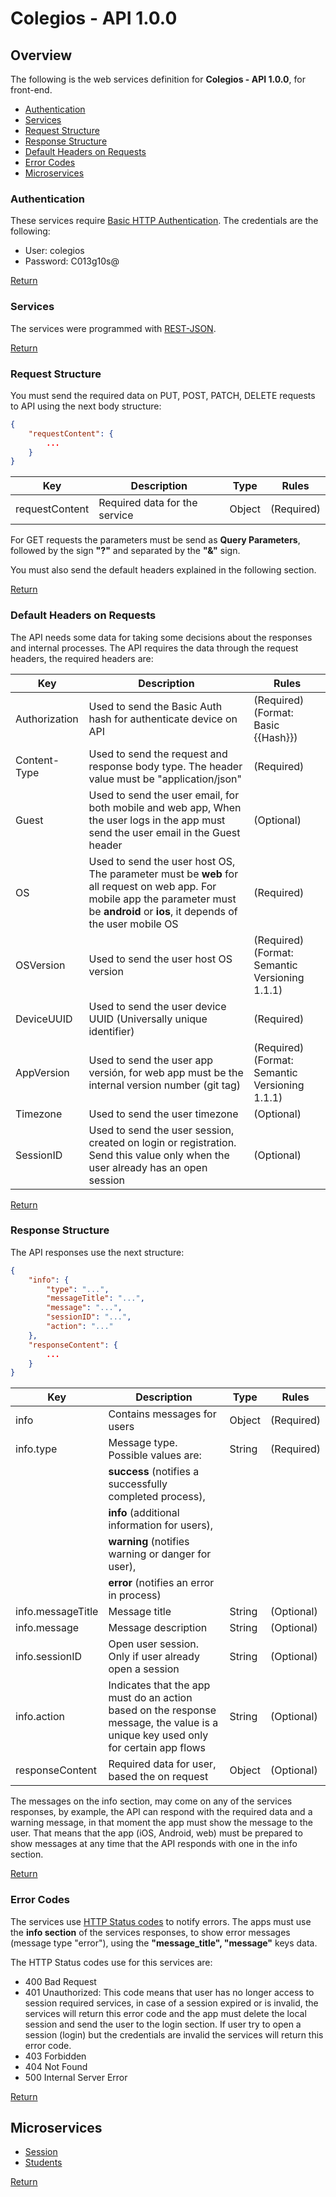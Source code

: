 # Colegios - API 1.0.0

## Overview

The following is the web services definition for **Colegios - API 1.0.0**, for front-end.

* [Authentication](#Authentication)  
* [Services](#Services)  
* [Request Structure](#Request-Structure)  
* [Response Structure](#Response-Structure)  
* [Default Headers on Requests](#Default-Headers-on-Requests)  
* [Error Codes](#Error-Codes)  
* [Microservices](#Microservices)  

### Authentication

These services require [Basic HTTP Authentication](https://en.wikipedia.org/wiki/Basic_access_authentication). The credentials are the following:

* User: colegios
* Password: C013g10s@

[Return](#Colegios---API-1.0.0)

### Services

The services were programmed with [REST-JSON](http://jsonapi.org/).

[Return](#Colegios---API-1.0.0)

### Request Structure

You must send the required data on PUT, POST, PATCH, DELETE requests to API using the next body structure:

``` json
{
    "requestContent": {
        ...
    }
}
```

| Key | Description | Type | Rules |
|-----|-------------|------|-------|
| requestContent | Required data for the service | Object | (Required) |

For GET requests the parameters must be send as **Query Parameters**, followed by the sign **"?"** and separated by the **"&"** sign.

You must also send the default headers explained in the following section.

[Return](#Colegios---API-1.0.0)

### Default Headers on Requests

The API needs some data for taking some decisions about the responses and internal processes. The API requires the data through the request headers, the required headers are:

| Key | Description | Rules |
|-----|-------------|-------|
| Authorization | Used to send the Basic Auth hash for authenticate device on API | (Required) (Format: Basic {{Hash}}) |
| Content-Type | Used to send the request and response body type. The header value must be "application/json" | (Required) |
| Guest | Used to send the user email, for both mobile and web app, When the user logs in the app must send the user email in the Guest header | (Optional) |
| OS | Used to send the user host OS, The parameter must be **web** for all request on web app. For mobile app the parameter must be **android** or **ios**, it depends of the user mobile OS | (Required)  |
| OSVersion | Used to send the user host OS version | (Required) (Format: Semantic Versioning 1.1.1) |
| DeviceUUID | Used to send the user device UUID (Universally unique identifier) | (Required) |
| AppVersion | Used to send the user app versión, for web app must be the internal version number (git tag) | (Required) (Format: Semantic Versioning 1.1.1) |
| Timezone | Used to send the user timezone | (Optional) |
| SessionID | Used to send the user session, created on login or registration. Send this value only when the user already has an open session | (Optional) |

[Return](#Colegios---API-1.0.0)

### Response Structure

The API responses use the next structure:

``` json
{
    "info": {
        "type": "...",
        "messageTitle": "...",
        "message": "...",
        "sessionID": "...",
        "action": "..."
    },
    "responseContent": {
        ...
    }
}
```

| Key | Description | Type | Rules |
|-----|-------------|------|-------|
| info | Contains messages for users | Object | (Required) |
| info.type | Message type. Possible values are:  | String | (Required) |
||**success** (notifies a successfully completed process), ||
||**info** (additional information for users), ||
||**warning** (notifies warning or danger for user), ||
||**error** (notifies an error in process) ||
| info.messageTitle | Message title | String | (Optional) |
| info.message | Message description | String | (Optional) |
| info.sessionID | Open user session. Only if user already open a session | String | (Optional) |
| info.action | Indicates that the app must do an action based on the response message, the value is a unique key used only for certain app flows | String | (Optional) |
| responseContent | Required data for user, based the on request | Object | (Optional) |

The messages on the info section, may come on any of the services responses, by example, the API can respond with the required data and a warning message, in that moment the app must show the message to the user. That means that the app (iOS, Android, web) must be prepared to show messages at any time that the API responds with one in the info section.

[Return](#Colegios---API-1.0.0)

### Error Codes

The services use [HTTP Status codes](https://en.wikipedia.org/wiki/List_of_HTTP_status_codes) to notify errors. The apps must use the **info section** of the services responses, to show error messages (message type "error"), using the **"message_title", "message"** keys data.

The HTTP Status codes use for this services are:

* 400 Bad Request
* 401 Unauthorized: This code means that user has no longer access to session required services, in case of a session expired or is invalid, the services will return this error code and the app must delete the local session and send the user to the login section. If user try to open a session (login) but the credentials are invalid the services will return this error code.
* 403 Forbidden
* 404 Not Found
* 500 Internal Server Error

[Return](#Colegios---API-1.0.0)

## Microservices

* [Session](./session/session.md)  
* [Students](./students/students.md)

[Return](#Colegios---API-1.0.0)